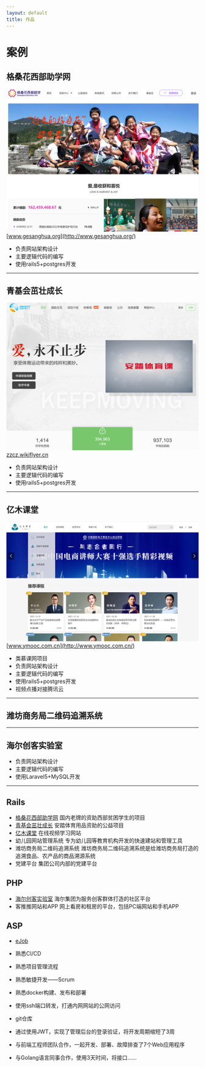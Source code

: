 ```yaml
---
layout: default
title: 作品
---
```

# 案例

## 格桑花西部助学网
![](assets/img/gesanghua.png)
[www.gesanghua.org](http://www.gesanghua.org/)
* 负责网站架构设计
* 主要逻辑代码的编写
* 使用rails5+postgres开发

---

## 青基会茁壮成长
![](assets/img/anta.png)
[zzcz.wikiflyer.cn](http://zzcz.wikiflyer.cn/)
* 负责网站架构设计
* 主要逻辑代码的编写
* 使用rails5+postgres开发

---

## 亿木课堂
![](assets/img/yi-mooc.png)
[www.ymooc.com.cn](http://www.ymooc.com.cn/)
* 类慕课网项目
* 负责网站架构设计
* 主要逻辑代码的编写
* 使用rails5+postgres开发
* 视频点播对接腾讯云

---

## 潍坊商务局二维码追溯系统

---

## 海尔创客实验室

* 负责网站架构设计
* 主要逻辑代码的编写
* 使用Laravel5+MySQL开发

---

## Rails
* [格桑花西部助学网](http://www.gesanghua.org/) 国内老牌的资助西部贫困学生的项目
* [青基会茁壮成长](http://zzcz.wikiflyer.cn/) 安踏体育用品资助的公益项目
* [亿木课堂](http://www.ymooc.com.cn/) 在线视频学习网站
* 幼儿园网站管理系统 专为幼儿园等教育机构开发的快速建站和管理工具
* 潍坊商务局二维码追溯系统 潍坊商务局二维码追溯系统是给潍坊商务局打造的追溯食品、农产品的商品溯源系统
* 党建平台 集团公司内部的党建平台

## PHP
* [海尔创客实验室](https://lab.haier.com/) 海尔集团为服务创客群体打造的社区平台
* 客推推网站和APP 网上看房和租房的平台，包括PC端网站和手机APP

## ASP
* [eJob](https://github.com/songjian/ejob)


* 熟悉CI/CD
* 熟悉项目管理流程
* 熟悉敏捷开发——Scrum
* 熟悉docker构建、发布和部署
* 使用ssh端口转发，打通内网网站的公网访问
* git仓库
* 通过使用JWT，实现了管理后台的登录验证，将开发周期缩短了3周
* 与前端工程师团队合作，一起开发、部署、故障排查了7个Web应用程序
* 与Golang语言同事合作，使用3天时间，将接口……